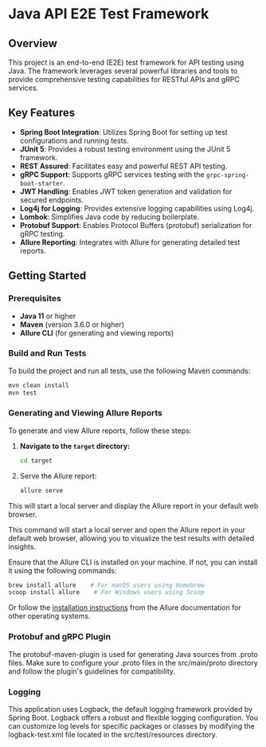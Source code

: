 # Java API E2E Test Framework

## Overview

This project is an end-to-end (E2E) test framework for API testing using Java. The framework leverages several powerful libraries and tools to provide comprehensive testing capabilities for RESTful APIs and gRPC services.

## Key Features

- **Spring Boot Integration**: Utilizes Spring Boot for setting up test configurations and running tests.
- **JUnit 5**: Provides a robust testing environment using the JUnit 5 framework.
- **REST Assured**: Facilitates easy and powerful REST API testing.
- **gRPC Support**: Supports gRPC services testing with the `grpc-spring-boot-starter`.
- **JWT Handling**: Enables JWT token generation and validation for secured endpoints.
- **Log4j for Logging**: Provides extensive logging capabilities using Log4j.
- **Lombok**: Simplifies Java code by reducing boilerplate.
- **Protobuf Support**: Enables Protocol Buffers (protobuf) serialization for gRPC testing.
- **Allure Reporting**: Integrates with Allure for generating detailed test reports.

## Getting Started

### Prerequisites

- **Java 11** or higher
- **Maven** (version 3.6.0 or higher)
- **Allure CLI** (for generating and viewing reports)

### Build and Run Tests

To build the project and run all tests, use the following Maven commands:

```bash
mvn clean install
mvn test
```

### Generating and Viewing Allure Reports
To generate and view Allure reports, follow these steps:

1. **Navigate to the `target` directory:** 
   ```bash
   cd target
   ```
2. Serve the Allure report:
   ```bash
   allure serve
   ```
This will start a local server and display the Allure report in your default web browser.

This command will start a local server and open the Allure report in your default web browser, allowing you to visualize the test results with detailed insights.

Ensure that the Allure CLI is installed on your machine. If not, you can install it using the following commands:

```bash
brew install allure    # For macOS users using Homebrew
scoop install allure    # For Windows users using Scoop
```
Or follow the [installation instructions](https://allurereport.org/docs/install/) from the Allure documentation for other operating systems.

### Protobuf and gRPC Plugin
The protobuf-maven-plugin is used for generating Java sources from .proto files. Make sure to configure your .proto files in the src/main/proto directory and follow the plugin's guidelines for compatibility.

### Logging
This application uses Logback, the default logging framework provided by Spring Boot. Logback offers a robust and flexible logging configuration.
You can customize log levels for specific packages or classes by modifying the logback-test.xml file located in the src/test/resources directory.
